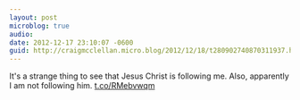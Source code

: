 ```yaml
---
layout: post
microblog: true
audio: 
date: 2012-12-17 23:10:07 -0600
guid: http://craigmcclellan.micro.blog/2012/12/18/t280902740870311937.html
---
```

It's a strange thing to see that Jesus Christ is following me. Also, apparently I am not following him. [t.co/RMebvwqm](http://t.co/RMebvwqm)
